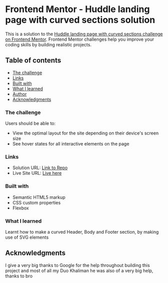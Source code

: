# Frontend Mentor - Huddle landing page with curved sections solution

This is a solution to the [Huddle landing page with curved sections challenge on Frontend Mentor](https://www.frontendmentor.io/challenges/huddle-landing-page-with-curved-sections-5ca5ecd01e82137ec91a50f2). Frontend Mentor challenges help you improve your coding skills by building realistic projects. 

## Table of contents

  - [The challenge](#the-challenge)
  - [Links](#links)
  - [Built with](#built-with)
  - [What I learned](#what-i-learned)
  - [Author](#author)
  - [Acknowledgments](#acknowledgments)

### The challenge

Users should be able to:

- View the optimal layout for the site depending on their device's screen size
- See hover states for all interactive elements on the page

### Links

- Solution URL: [Link to Repo](https://github.com/RichieGS/Huddle-landing-page)
- Live Site URL: [Live here](https://richiegs.github.io/Huddle-landing-page/)

### Built with

- Semantic HTML5 markup
- CSS custom properties
- Flexbox

### What I learned

Learnt how to make a curved Header, Body and Footer section, by making use of SVG elements

## Acknowledgments

I give a very big thanks to Google for the help throughout building this project and most of all my Duo Khaliman he was also of a very big help, thanks to bro
